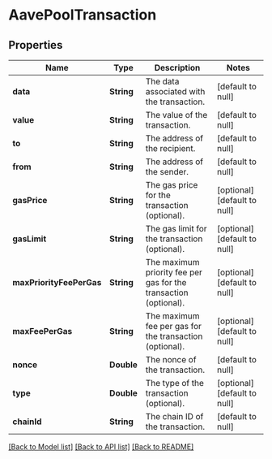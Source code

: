 # AavePoolTransaction
## Properties

| Name | Type | Description | Notes |
|------------ | ------------- | ------------- | -------------|
| **data** | **String** | The data associated with the transaction. | [default to null] |
| **value** | **String** | The value of the transaction. | [default to null] |
| **to** | **String** | The address of the recipient. | [default to null] |
| **from** | **String** | The address of the sender. | [default to null] |
| **gasPrice** | **String** | The gas price for the transaction (optional). | [optional] [default to null] |
| **gasLimit** | **String** | The gas limit for the transaction (optional). | [optional] [default to null] |
| **maxPriorityFeePerGas** | **String** | The maximum priority fee per gas for the transaction (optional). | [optional] [default to null] |
| **maxFeePerGas** | **String** | The maximum fee per gas for the transaction (optional). | [optional] [default to null] |
| **nonce** | **Double** | The nonce of the transaction. | [default to null] |
| **type** | **Double** | The type of the transaction (optional). | [optional] [default to null] |
| **chainId** | **String** | The chain ID of the transaction. | [default to null] |

[[Back to Model list]](../README.md#documentation-for-models) [[Back to API list]](../README.md#documentation-for-api-endpoints) [[Back to README]](../README.md)

